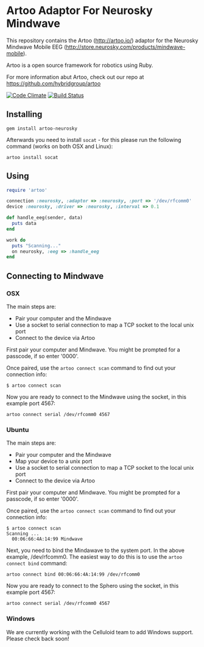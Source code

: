 # Artoo Adaptor For Neurosky Mindwave

This repository contains the Artoo (http://artoo.io/) adaptor for the Neurosky Mindwave Mobile EEG (http://store.neurosky.com/products/mindwave-mobile).

Artoo is a open source framework for robotics using Ruby.

For more information abut Artoo, check out our repo at https://github.com/hybridgroup/artoo

[![Code Climate](https://codeclimate.com/github/hybridgroup/artoo-neurosky.png)](https://codeclimate.com/github/hybridgroup/artoo-neurosky) [![Build Status](https://travis-ci.org/hybridgroup/artoo-neurosky.png?branch=master)](https://travis-ci.org/hybridgroup/artoo-neurosky)

## Installing

```
gem install artoo-neurosky
```

Afterwards you need to install `socat` - for this please run the following command (works on both OSX and Linux):

```
artoo install socat
```

## Using

```ruby
require 'artoo'

connection :neurosky, :adaptor => :neurosky, :port => '/dev/rfcomm0'
device :neurosky, :driver => :neurosky, :interval => 0.1

def handle_eeg(sender, data)
  puts data
end

work do
  puts "Scanning..."
  on neurosky, :eeg => :handle_eeg
end
```

## Connecting to Mindwave

### OSX

The main steps are:
- Pair your computer and the Mindwave
- Use a socket to serial connection to map a TCP socket to the local unix port
- Connect to the device via Artoo

First pair your computer and Mindwave. You might be prompted for a passcode, if so enter '0000'.

Once paired, use the `artoo connect scan` command to find out your connection info:

```
$ artoo connect scan
```

Now you are ready to connect to the Mindwave using the socket, in this example port 4567:

```
artoo connect serial /dev/rfcomm0 4567
```

### Ubuntu

The main steps are:
- Pair your computer and the Mindwave
- Map your device to a unix port
- Use a socket to serial connection to map a TCP socket to the local unix port
- Connect to the device via Artoo

First pair your computer and Mindwave. You might be prompted for a passcode, if so enter '0000'.

Once paired, use the `artoo connect scan` command to find out your connection info:

```
$ artoo connect scan
Scanning ...
  00:06:66:4A:14:99 Mindwave
```

Next, you need to bind the Mindawave to the system port. In the above example, /dev/rfcomm0. The easiest way to do this is to use the `artoo connect bind` command:

```
artoo connect bind 00:06:66:4A:14:99 /dev/rfcomm0
```

Now you are ready to connect to the Sphero using the socket, in this example port 4567:

```
artoo connect serial /dev/rfcomm0 4567
```

### Windows

We are currently working with the Celluloid team to add Windows support. Please check back soon!
